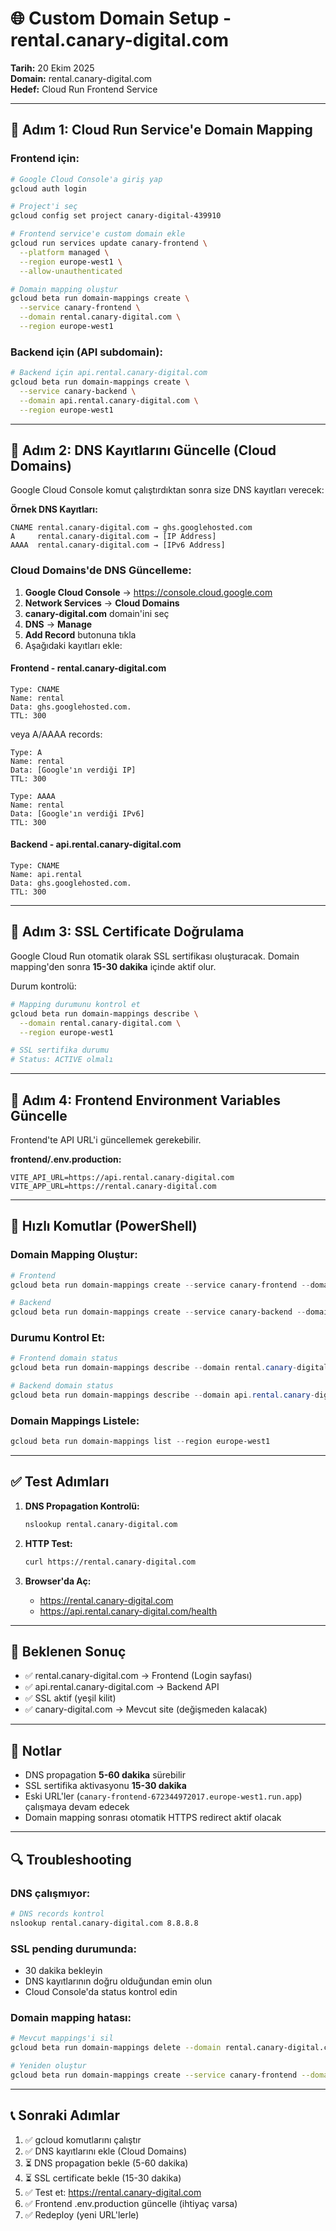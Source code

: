 # 🌐 Custom Domain Setup - rental.canary-digital.com

**Tarih:** 20 Ekim 2025  
**Domain:** rental.canary-digital.com  
**Hedef:** Cloud Run Frontend Service

---

## 📝 Adım 1: Cloud Run Service'e Domain Mapping

### Frontend için:

```bash
# Google Cloud Console'a giriş yap
gcloud auth login

# Project'i seç
gcloud config set project canary-digital-439910

# Frontend service'e custom domain ekle
gcloud run services update canary-frontend \
  --platform managed \
  --region europe-west1 \
  --allow-unauthenticated

# Domain mapping oluştur
gcloud beta run domain-mappings create \
  --service canary-frontend \
  --domain rental.canary-digital.com \
  --region europe-west1
```

### Backend için (API subdomain):

```bash
# Backend için api.rental.canary-digital.com
gcloud beta run domain-mappings create \
  --service canary-backend \
  --domain api.rental.canary-digital.com \
  --region europe-west1
```

---

## 📝 Adım 2: DNS Kayıtlarını Güncelle (Cloud Domains)

Google Cloud Console komut çalıştırdıktan sonra size DNS kayıtları verecek:

**Örnek DNS Kayıtları:**
```
CNAME rental.canary-digital.com → ghs.googlehosted.com
A     rental.canary-digital.com → [IP Address]
AAAA  rental.canary-digital.com → [IPv6 Address]
```

### Cloud Domains'de DNS Güncelleme:

1. **Google Cloud Console** → https://console.cloud.google.com
2. **Network Services** → **Cloud Domains**
3. **canary-digital.com** domain'ini seç
4. **DNS** → **Manage**
5. **Add Record** butonuna tıkla
6. Aşağıdaki kayıtları ekle:

#### Frontend - rental.canary-digital.com
```
Type: CNAME
Name: rental
Data: ghs.googlehosted.com.
TTL: 300
```

veya A/AAAA records:
```
Type: A
Name: rental
Data: [Google'ın verdiği IP]
TTL: 300

Type: AAAA
Name: rental
Data: [Google'ın verdiği IPv6]
TTL: 300
```

#### Backend - api.rental.canary-digital.com
```
Type: CNAME
Name: api.rental
Data: ghs.googlehosted.com.
TTL: 300
```

---

## 📝 Adım 3: SSL Certificate Doğrulama

Google Cloud Run otomatik olarak SSL sertifikası oluşturacak.
Domain mapping'den sonra **15-30 dakika** içinde aktif olur.

Durum kontrolü:
```bash
# Mapping durumunu kontrol et
gcloud beta run domain-mappings describe \
  --domain rental.canary-digital.com \
  --region europe-west1

# SSL sertifika durumu
# Status: ACTIVE olmalı
```

---

## 📝 Adım 4: Frontend Environment Variables Güncelle

Frontend'te API URL'i güncellemek gerekebilir.

**frontend/.env.production:**
```env
VITE_API_URL=https://api.rental.canary-digital.com
VITE_APP_URL=https://rental.canary-digital.com
```

---

## 🚀 Hızlı Komutlar (PowerShell)

### Domain Mapping Oluştur:
```powershell
# Frontend
gcloud beta run domain-mappings create --service canary-frontend --domain rental.canary-digital.com --region europe-west1

# Backend
gcloud beta run domain-mappings create --service canary-backend --domain api.rental.canary-digital.com --region europe-west1
```

### Durumu Kontrol Et:
```powershell
# Frontend domain status
gcloud beta run domain-mappings describe --domain rental.canary-digital.com --region europe-west1

# Backend domain status
gcloud beta run domain-mappings describe --domain api.rental.canary-digital.com --region europe-west1
```

### Domain Mappings Listele:
```powershell
gcloud beta run domain-mappings list --region europe-west1
```

---

## ✅ Test Adımları

1. **DNS Propagation Kontrolü:**
   ```bash
   nslookup rental.canary-digital.com
   ```

2. **HTTP Test:**
   ```bash
   curl https://rental.canary-digital.com
   ```

3. **Browser'da Aç:**
   - https://rental.canary-digital.com
   - https://api.rental.canary-digital.com/health

---

## 🎯 Beklenen Sonuç

- ✅ rental.canary-digital.com → Frontend (Login sayfası)
- ✅ api.rental.canary-digital.com → Backend API
- ✅ SSL aktif (yeşil kilit)
- ✅ canary-digital.com → Mevcut site (değişmeden kalacak)

---

## 📌 Notlar

- DNS propagation **5-60 dakika** sürebilir
- SSL sertifika aktivasyonu **15-30 dakika**
- Eski URL'ler (`canary-frontend-672344972017.europe-west1.run.app`) çalışmaya devam edecek
- Domain mapping sonrası otomatik HTTPS redirect aktif olacak

---

## 🔍 Troubleshooting

### DNS çalışmıyor:
```bash
# DNS records kontrol
nslookup rental.canary-digital.com 8.8.8.8
```

### SSL pending durumunda:
- 30 dakika bekleyin
- DNS kayıtlarının doğru olduğundan emin olun
- Cloud Console'da status kontrol edin

### Domain mapping hatası:
```bash
# Mevcut mappings'i sil
gcloud beta run domain-mappings delete --domain rental.canary-digital.com --region europe-west1

# Yeniden oluştur
gcloud beta run domain-mappings create --service canary-frontend --domain rental.canary-digital.com --region europe-west1
```

---

## 📞 Sonraki Adımlar

1. ✅ gcloud komutlarını çalıştır
2. ✅ DNS kayıtlarını ekle (Cloud Domains)
3. ⏳ DNS propagation bekle (5-60 dakika)
4. ⏳ SSL certificate bekle (15-30 dakika)
5. ✅ Test et: https://rental.canary-digital.com
6. ✅ Frontend .env.production güncelle (ihtiyaç varsa)
7. ✅ Redeploy (yeni URL'lerle)

